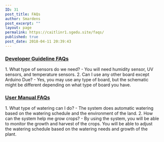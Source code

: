 ```yaml
---
ID: 31
post_title: FAQs
author: Smardens
post_excerpt: ""
layout: page
permalink: https://caitlinr1.sgedu.site/faqs/
published: true
post_date: 2018-04-11 20:39:43
---
```

<h3><strong><span style="text-decoration: underline;">Developer Guideline FAQs</span></strong></h3>
1. What type of sensors do we need?
- You will need humidity sensor, UV sensors, and temperature sensors.
2. Can I use any other board except Arduino Due?
- Yes, you may use any type of board, but the schematic might be different depending on what type of board you have.
<h3><strong><span style="text-decoration: underline;">User Manual FAQs</span></strong></h3>
1. What type of watering can I do?
- The system does automatic watering based on the watering schedule and the environment of the land.
2. How can the system help me grow crops?
- By using the system, you will be able to monitor the growth and harvest of the crops. You will be able to adjust the watering schedule based on the watering needs and growth of the plant.